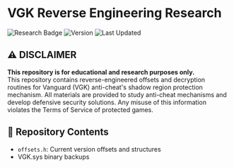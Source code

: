 # VGK Reverse Engineering Research

![Research Badge](https://img.shields.io/badge/Purpose-Research%20Only-red)
![Version](https://img.shields.io/badge/VGK-1.17.4.2-blue)
![Last Updated](https://img.shields.io/badge/Last-Updated-11.04.2025-green)

## ⚠️ DISCLAIMER
**This repository is for educational and research purposes only.**  
This repository contains reverse-engineered offsets and decryption routines for Vanguard (VGK) anti-cheat's shadow region protection mechanism.
All materials are provided to study anti-cheat mechanisms and develop defensive security solutions. Any misuse of this information violates the Terms of Service of protected games.


## 📁 Repository Contents
- `offsets.h`: Current version offsets and structures
-  VGK.sys binary backups
 
